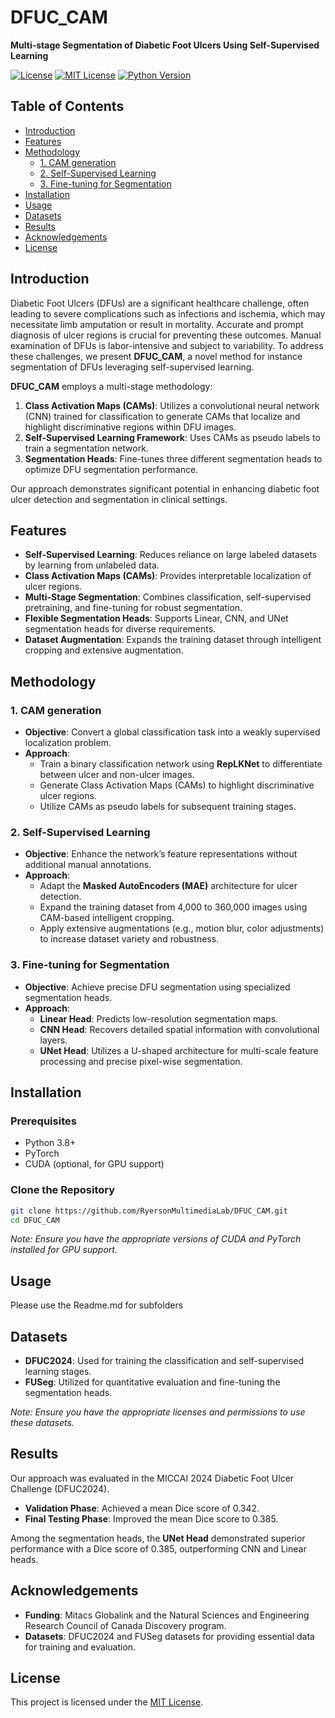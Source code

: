 # DFUC_CAM

**Multi-stage Segmentation of Diabetic Foot Ulcers Using Self-Supervised Learning**

[![License](https://img.shields.io/github/license/RyersonMultimediaLab/DFUC_CAM)](LICENSE)
[![MIT License](https://img.shields.io/badge/License-MIT-yellow.svg)](LICENSE)
[![Python Version](https://img.shields.io/badge/Python-3.8%2B-blue.svg)](https://www.python.org/)

## Table of Contents

- [Introduction](#introduction)
- [Features](#features)
- [Methodology](#methodology)
  - [1. CAM generation](#1-pseudo-label-generation)
  - [2. Self-Supervised Learning](#2-self-supervised-learning)
  - [3. Fine-tuning for Segmentation](#3-fine-tuning-for-segmentation)
- [Installation](#installation)
- [Usage](#usage)
- [Datasets](#datasets)
- [Results](#results)
- [Acknowledgements](#acknowledgements)
- [License](#license)

## Introduction

Diabetic Foot Ulcers (DFUs) are a significant healthcare challenge, often leading to severe complications such as infections and ischemia, which may necessitate limb amputation or result in mortality. Accurate and prompt diagnosis of ulcer regions is crucial for preventing these outcomes. Manual examination of DFUs is labor-intensive and subject to variability. To address these challenges, we present **DFUC_CAM**, a novel method for instance segmentation of DFUs leveraging self-supervised learning.

**DFUC_CAM** employs a multi-stage methodology:
1. **Class Activation Maps (CAMs)**: Utilizes a convolutional neural network (CNN) trained for classification to generate CAMs that localize and highlight discriminative regions within DFU images.
2. **Self-Supervised Learning Framework**: Uses CAMs as pseudo labels to train a segmentation network.
3. **Segmentation Heads**: Fine-tunes three different segmentation heads to optimize DFU segmentation performance.

Our approach demonstrates significant potential in enhancing diabetic foot ulcer detection and segmentation in clinical settings.

## Features

- **Self-Supervised Learning**: Reduces reliance on large labeled datasets by learning from unlabeled data.
- **Class Activation Maps (CAMs)**: Provides interpretable localization of ulcer regions.
- **Multi-Stage Segmentation**: Combines classification, self-supervised pretraining, and fine-tuning for robust segmentation.
- **Flexible Segmentation Heads**: Supports Linear, CNN, and UNet segmentation heads for diverse requirements.
- **Dataset Augmentation**: Expands the training dataset through intelligent cropping and extensive augmentation.

## Methodology

### 1. CAM generation

- **Objective**: Convert a global classification task into a weakly supervised localization problem.
- **Approach**:
  - Train a binary classification network using **RepLKNet** to differentiate between ulcer and non-ulcer images.
  - Generate Class Activation Maps (CAMs) to highlight discriminative ulcer regions.
  - Utilize CAMs as pseudo labels for subsequent training stages.

### 2. Self-Supervised Learning

- **Objective**: Enhance the network’s feature representations without additional manual annotations.
- **Approach**:
  - Adapt the **Masked AutoEncoders (MAE)** architecture for ulcer detection.
  - Expand the training dataset from 4,000 to 360,000 images using CAM-based intelligent cropping.
  - Apply extensive augmentations (e.g., motion blur, color adjustments) to increase dataset variety and robustness.

### 3. Fine-tuning for Segmentation

- **Objective**: Achieve precise DFU segmentation using specialized segmentation heads.
- **Approach**:
  - **Linear Head**: Predicts low-resolution segmentation maps.
  - **CNN Head**: Recovers detailed spatial information with convolutional layers.
  - **UNet Head**: Utilizes a U-shaped architecture for multi-scale feature processing and precise pixel-wise segmentation.

## Installation

### Prerequisites

- Python 3.8+
- PyTorch
- CUDA (optional, for GPU support)

### Clone the Repository

```bash
git clone https://github.com/RyersonMultimediaLab/DFUC_CAM.git
cd DFUC_CAM
```

*Note: Ensure you have the appropriate versions of CUDA and PyTorch installed for GPU support.*

## Usage

Please use the Readme.md for subfolders

## Datasets

- **DFUC2024**: Used for training the classification and self-supervised learning stages.
- **FUSeg**: Utilized for quantitative evaluation and fine-tuning the segmentation heads.

*Note: Ensure you have the appropriate licenses and permissions to use these datasets.*

## Results

Our approach was evaluated in the MICCAI 2024 Diabetic Foot Ulcer Challenge (DFUC2024).

- **Validation Phase**: Achieved a mean Dice score of 0.342.
- **Final Testing Phase**: Improved the mean Dice score to 0.385.

Among the segmentation heads, the **UNet Head** demonstrated superior performance with a Dice score of 0.385, outperforming CNN and Linear heads.

## Acknowledgements

- **Funding**: Mitacs Globalink and the Natural Sciences and Engineering Research Council of Canada Discovery program.
- **Datasets**: DFUC2024 and FUSeg datasets for providing essential data for training and evaluation.

## License

This project is licensed under the [MIT License](LICENSE).
